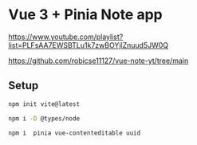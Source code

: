 # Vue 3 + Pinia Note app
https://www.youtube.com/playlist?list=PLFsAA7EWSBTLu1k7zwBOYjlZnuud5JW0Q

https://github.com/robicse11127/vue-note-yt/tree/main

## Setup
```sh
npm init vite@latest

npm i -D @types/node 

npm i  pinia vue-contenteditable uuid
```